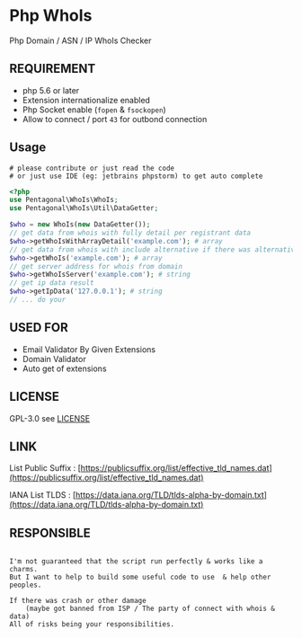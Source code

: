 # Php WhoIs

Php Domain / ASN / IP WhoIs Checker

## REQUIREMENT

- php 5.6 or later
- Extension internationalize enabled
- Php Socket enable (`fopen` & `fsockopen`)
- Allow to connect / port `43` for outbond connection

## Usage

    # please contribute or just read the code
    # or just use IDE (eg: jetbrains phpstorm) to get auto complete

```php
<?php
use Pentagonal\WhoIs\WhoIs;
use Pentagonal\WhoIs\Util\DataGetter;

$who = new WhoIs(new DataGetter());
// get data from whois with fully detail per registrant data
$who->getWhoIsWithArrayDetail('example.com'); # array
// get data from whois with include alternative if there was alternative will be returning 2 array data
$who->getWhoIs('example.com'); # array
// get server address for whois from domain
$who->getWhoIsServer('example.com'); # string
// get ip data result
$who->getIpData('127.0.0.1'); # string
// ... do your
```

## USED FOR

- Email Validator By Given Extensions
- Domain Validator
- Auto get of extensions 

## LICENSE

GPL-3.0 see [LICENSE](LICENSE)

## LINK

List Public Suffix : [https://publicsuffix.org/list/effective_tld_names.dat](https://publicsuffix.org/list/effective_tld_names.dat)

IANA List TLDS : [https://data.iana.org/TLD/tlds-alpha-by-domain.txt](https://data.iana.org/TLD/tlds-alpha-by-domain.txt)

## RESPONSIBLE

```

I'm not guaranteed that the script run perfectly & works like a charms.
But I want to help to build some useful code to use  & help other peoples.

If there was crash or other damage 
    (maybe got banned from ISP / The party of connect with whois & data)
All of risks being your responsibilities.

```
